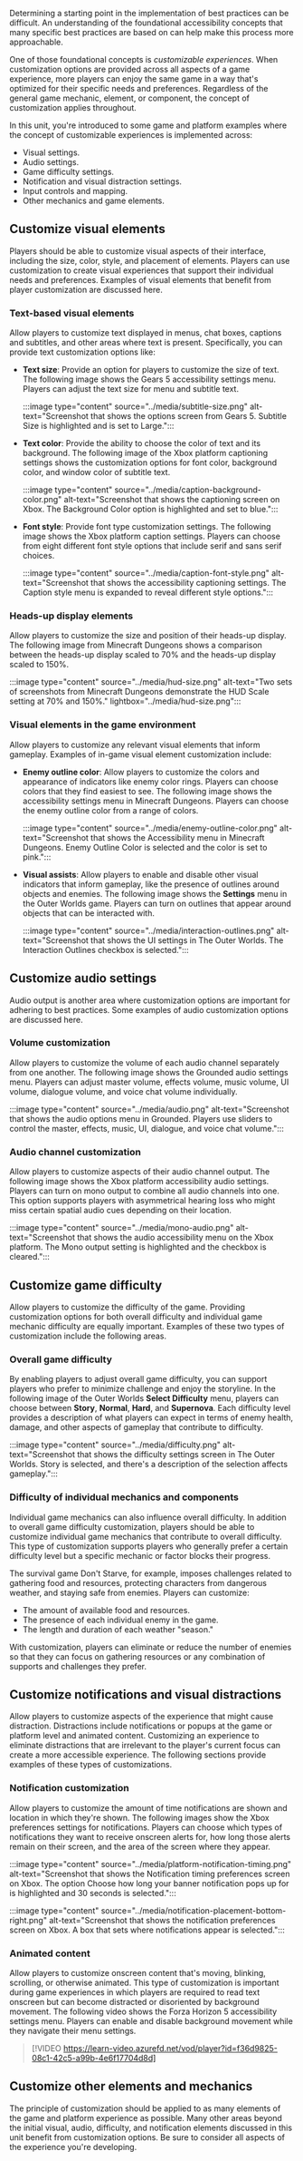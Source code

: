 Determining a starting point in the implementation of best practices can be difficult. An understanding of the foundational accessibility concepts that many specific best practices are based on can help make this process more approachable.

One of those foundational concepts is *customizable experiences*. When customization options are provided across all aspects of a game experience, more players can enjoy the same game in a way that's optimized for their specific needs and preferences. Regardless of the general game mechanic, element, or component, the concept of customization applies throughout.

In this unit, you're introduced to some game and platform examples where the concept of customizable experiences is implemented across:

- Visual settings.
- Audio settings.
- Game difficulty settings.
- Notification and visual distraction settings.
- Input controls and mapping.
- Other mechanics and game elements.

## Customize visual elements

Players should be able to customize visual aspects of their interface, including the size, color, style, and placement of elements. Players can use customization to create visual experiences that support their individual needs and preferences. Examples of visual elements that benefit from player customization are discussed here.

### Text-based visual elements

Allow players to customize text displayed in menus, chat boxes, captions and subtitles, and other areas where text is present. Specifically, you can provide text customization options like:

- **Text size**: Provide an option for players to customize the size of text. The following image shows the Gears 5 accessibility settings menu. Players can adjust the text size for menu and subtitle text.

   :::image type="content" source="../media/subtitle-size.png" alt-text="Screenshot that shows the options screen from Gears 5. Subtitle Size is highlighted and is set to Large.":::

- **Text color**: Provide the ability to choose the color of text and its background. The following image of the Xbox platform captioning settings shows the customization options for font color, background color, and window color of subtitle text.

   :::image type="content" source="../media/caption-background-color.png" alt-text="Screenshot that shows the captioning screen on Xbox. The Background Color option is highlighted and set to blue.":::

- **Font style**: Provide font type customization settings. The following image shows the Xbox platform caption settings. Players can choose from eight different font style options that include serif and sans serif choices.

   :::image type="content" source="../media/caption-font-style.png" alt-text="Screenshot that shows the accessibility captioning settings. The Caption style menu is expanded to reveal different style options.":::

### Heads-up display elements

Allow players to customize the size and position of their heads-up display. The following image from Minecraft Dungeons shows a comparison between the heads-up display scaled to 70% and the heads-up display scaled to 150%.

:::image type="content" source="../media/hud-size.png" alt-text="Two sets of screenshots from Minecraft Dungeons demonstrate the HUD Scale setting at 70% and 150%." lightbox="../media/hud-size.png":::

### Visual elements in the game environment

Allow players to customize any relevant visual elements that inform gameplay. Examples of in-game visual element customization include:

- **Enemy outline color**: Allow players to customize the colors and appearance of indicators like enemy color rings. Players can choose colors that they find easiest to see. The following image shows the accessibility settings menu in Minecraft Dungeons. Players can choose the enemy outline color from a range of colors.

   :::image type="content" source="../media/enemy-outline-color.png" alt-text="Screenshot that shows the Accessibility menu in Minecraft Dungeons. Enemy Outline Color is selected and the color is set to pink.":::

- **Visual assists**: Allow players to enable and disable other visual indicators that inform gameplay, like the presence of outlines around objects and enemies. The following image shows the **Settings** menu in the Outer Worlds game. Players can turn on outlines that appear around objects that can be interacted with.

   :::image type="content" source="../media/interaction-outlines.png" alt-text="Screenshot that shows the UI settings in The Outer Worlds. The Interaction Outlines checkbox is selected.":::

## Customize audio settings

Audio output is another area where customization options are important for adhering to best practices. Some examples of audio customization options are discussed here.

### Volume customization

Allow players to customize the volume of each audio channel separately from one another. The following image shows the Grounded audio settings menu. Players can adjust master volume, effects volume, music volume, UI volume, dialogue volume, and voice chat volume individually.

:::image type="content" source="../media/audio.png" alt-text="Screenshot that shows the audio options menu in Grounded. Players use sliders to control the master, effects, music, UI, dialogue, and voice chat volume.":::

### Audio channel customization

Allow players to customize aspects of their audio channel output. The following image shows the Xbox platform accessibility audio settings. Players can turn on mono output to combine all audio channels into one. This option supports players with asymmetrical hearing loss who might miss certain spatial audio cues depending on their location.

:::image type="content" source="../media/mono-audio.png" alt-text="Screenshot that shows the audio accessibility menu on the Xbox platform. The Mono output setting is highlighted and the checkbox is cleared.":::

## Customize game difficulty

Allow players to customize the difficulty of the game. Providing customization options for both overall difficulty and individual game mechanic difficulty are equally important. Examples of these two types of customization include the following areas.

### Overall game difficulty

By enabling players to adjust overall game difficulty, you can support players who prefer to minimize challenge and enjoy the storyline. In the following image of the Outer Worlds **Select Difficulty** menu, players can choose between **Story**, **Normal**, **Hard**, and **Supernova**. Each difficulty level provides a description of what players can expect in terms of enemy health, damage, and other aspects of gameplay that contribute to difficulty.

:::image type="content" source="../media/difficulty.png" alt-text="Screenshot that shows the difficulty settings screen in The Outer Worlds. Story is selected, and there's a description of the selection affects gameplay.":::

### Difficulty of individual mechanics and components

Individual game mechanics can also influence overall difficulty. In addition to overall game difficulty customization, players should be able to customize individual game mechanics that contribute to overall difficulty. This type of customization supports players who generally prefer a certain difficulty level but a specific mechanic or factor blocks their progress.

The survival game Don't Starve, for example, imposes challenges related to gathering food and resources, protecting characters from dangerous weather, and staying safe from enemies. Players can customize:

- The amount of available food and resources.
- The presence of each individual enemy in the game.
- The length and duration of each weather "season."

With customization, players can eliminate or reduce the number of enemies so that they can focus on gathering resources or any combination of supports and challenges they prefer.

## Customize notifications and visual distractions

Allow players to customize aspects of the experience that might cause distraction. Distractions include notifications or popups at the game or platform level and animated content. Customizing an experience to eliminate distractions that are irrelevant to the player's current focus can create a more accessible experience. The following sections provide examples of these types of customizations.

### Notification customization

Allow players to customize the amount of time notifications are shown and location in which they're shown. The following images show the Xbox preferences settings for notifications. Players can choose which types of notifications they want to receive onscreen alerts for, how long those alerts remain on their screen, and the area of the screen where they appear.

:::image type="content" source="../media/platform-notification-timing.png" alt-text="Screenshot that shows the Notification timing preferences screen on Xbox. The option Choose how long your banner notification pops up for is highlighted and 30 seconds is selected.":::

:::image type="content" source="../media/notification-placement-bottom-right.png" alt-text="Screenshot that shows the notification preferences screen on Xbox. A box that sets where notifications appear is selected.":::

### Animated content

Allow players to customize onscreen content that's moving, blinking, scrolling, or otherwise animated. This type of customization is important during game experiences in which players are required to read text onscreen but can become distracted or disoriented by background movement. The following video shows the Forza Horizon 5 accessibility settings menu. Players can enable and disable background movement while they navigate their menu settings.

> [!VIDEO https://learn-video.azurefd.net/vod/player?id=f36d9825-08c1-42c5-a99b-4e6f17704d8d]

## Customize other elements and mechanics

The principle of customization should be applied to as many elements of the game and platform experience as possible. Many other areas beyond the initial visual, audio, difficulty, and notification elements discussed in this unit benefit from customization options. Be sure to consider all aspects of the experience you're developing.
